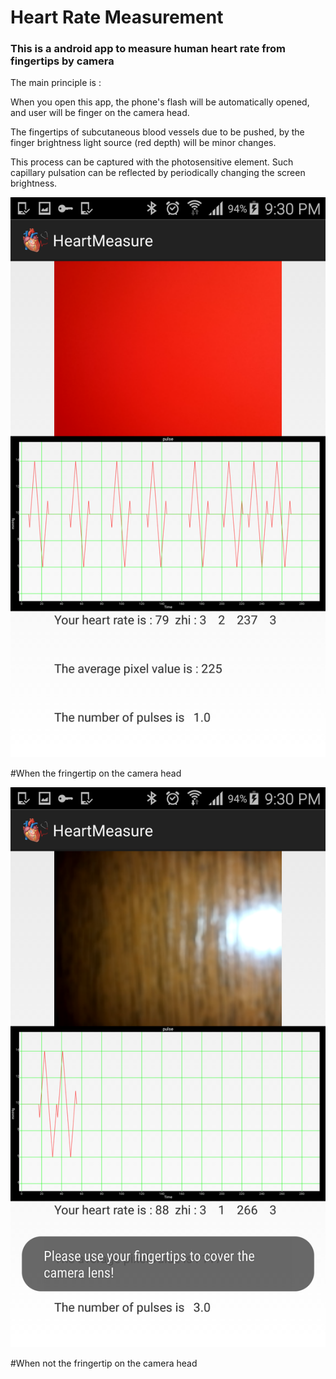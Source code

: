 # Heart Rate Measurement

### This is a android app to measure human heart rate from fingertips by camera

The main principle is : 

 When you open this app, the phone's flash will be automatically opened, and user will be finger on the camera head. 
 
 The fingertips of subcutaneous blood vessels due to be pushed, by the finger brightness light source (red depth) will be minor changes. 
 
 This process can be captured with the photosensitive element. 
 Such capillary pulsation can be reflected by periodically changing the screen brightness.

![Screen Shot](images/NormalStatus.png.png)

#When the fringertip on the camera head




![Screen Shot](images/AbnormalStatus.png)

#When not the fringertip on the camera head
